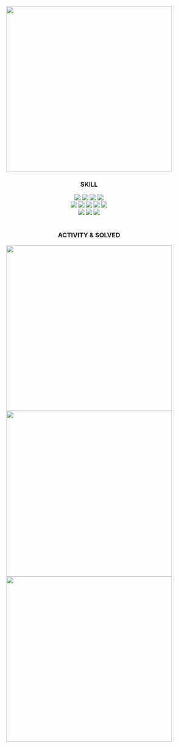 <!--
**yoon1/yoon1** is a ✨ _special_ ✨ repository because its `README.md` (this file) appears on your GitHub profile.

Here are some ideas to get you started:

- 🔭 I’m currently working on ...
- 🌱 I’m currently learning ...
- 👯 I’m looking to collaborate on ...
- 🤔 I’m looking for help with ...
- 💬 Ask me about ...
- 📫 How to reach me: ...
- 😄 Pronouns: ...
- ⚡ Fun fact: ...
-->
<div align="center">  
  <img width="434" src="https://capsule-render.vercel.app/api?type=waving&text=yoon&fontColor=ffffff&color=0:8DC584,100:4CB5CB&stroke=ffffff&strokeWidth=2&animation=fadeIn">
  <div>
    <h3>SKILL</h3>
    <img src="https://img.shields.io/badge/Go-47B5D8?style=flat&logo=go&logoColor=white"/>
    <img src="https://img.shields.io/badge/Java-%23ED8B00.svg?style=flat&logo=openjdk&logoColor=white" />
    <img src="https://img.shields.io/badge/JavaScript-323330?style=flat&logo=javascript&logoColor=F7DF1E" />
    <img src="https://img.shields.io/badge/PHP-777BB4?style=flat&logo=php&logoColor=white" />
    <br>
    <img src="https://img.shields.io/badge/MySQL-00000F?style=flat&logo=mysql&logoColor=white" />
    <img src="https://img.shields.io/badge/PostgreSQL-316192?style=flat&logo=postgresql&logoColor=white" />
    <img src="https://img.shields.io/badge/MariaDB-002F43?style=flat&logo=mariadb&logoColor=white" />
    <img src="https://img.shields.io/badge/Oracle-F80000?style=flat&logo=oracle&logoColor=black" />
    <img src="https://img.shields.io/badge/MongoDB-white?style=flat&logo=mongodb&logoColor=4EA94B"/>
    <br>
    <img src="https://img.shields.io/badge/Rabbitmq-FF6600?style=flat&logo=rabbitmq&logoColor=white"/>
    <img src="https://img.shields.io/badge/Docker-%230db7ed.svg?style=flat&logo=docker&logoColor=white"/>
    <img src="https://img.shields.io/badge/AWS-%23FF9900.svg?style=flat&logo=amazon-aws&logoColor=white" />
    <br>
  </div>
  <br>
  
  <div>
    <h3>ACTIVITY & SOLVED</h3>
      <img width="434" src="https://github-readme-stats.vercel.app/api?username=yoon1&show_icons=true&hide=stars&theme=dark" />
      <br>
      <a href="https://leetcode.com/yoon0"><img width="434" src="https://leetcard.jacoblin.cool/yoon0?ext=heatmap&tmeme=forest" /></a>  
      <br>
      <a href="https://solved.ac/afternoon"><img width="434" src="http://mazassumnida.wtf/api/generate_badge?boj=afternoon" /></a>
  </div>
</div>
